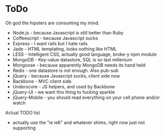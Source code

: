 # ToDo

Oh god the hipsters are consuming my mind.

* Node.js - because Javascript is still better than Ruby
* Coffeescript - because Javascript sucks
* Express - I want rails but I hate rails
* Jade - HTML templating, looks nothing like HTML
* LESS - Intelligent CSS, actually good language, broke-y npm module
* MongoDB - Key-value datastore, SQL is so last millenium
* Mongoose - because apparently MongoDB needs its hand held
* Redis - one datastore is not enough.  Also pub-sub
* jQuery - because Javascript sucks, client side now
* Backbone - MVC client side.
* Underscore - JS helpers, and used by Backbone
* jQuery-UI - we want this thing to fucking sparkle
* jQuery-Mobile - you should read everything on your cell phone and/or watch

Actual TODO list
 * actually use the "ie ie6" and whatever shims, right now just not supporting
